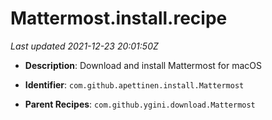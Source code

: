 # Mattermost.install.recipe

_Last updated 2021-12-23 20:01:50Z_

- **Description**: Download and install Mattermost for macOS

- **Identifier**: `com.github.apettinen.install.Mattermost`

- **Parent Recipes**: `com.github.ygini.download.Mattermost`
